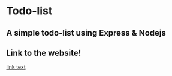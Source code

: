 # Todo-list 
<h2>A simple todo-list using Express & Nodejs</h2>
<h2>Link to the website!</h2>
<a href="url">link text</a>
